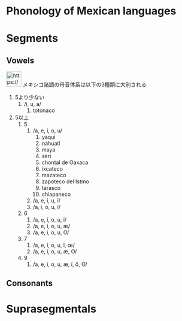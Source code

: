 # Phonology of Mexican languages

# Segments

## Vowels

<aside>
<img src="https://www.notion.so/icons/light-bulb_lightgray.svg" alt="https://www.notion.so/icons/light-bulb_lightgray.svg" width="40px" /> メキシコ諸語の母音体系は以下の3種類に大別される

</aside>

1. 5より少ない
    1. /i, u, a/
        1. totonaco
2. 5以上
    1. 5
        1. /a, e, i, o, u/ 
            1. yaqui
            2. náhuatl
            3. maya
            4. seri
            5. chontal de Oaxaca
            6. ixcateco
            7. mazateco
            8. zapoteco del Istmo
            9. tarasco
            10. chiapaneco
        2. /a, e, i, u, ï/
        3. /a, i, o, u, ï/
    2. 6
        1. /a, e, i, o, u, ï/
        2. /a, e, i, o, u, æ/
        3. /a, e, i, o, u, O/
    3. 7
        1. /a, e, i, o, u, ï, œ/
        2. /a, e, i, o, u, æ, O/
    4. 9
        1. /a, e, i, o, u, æ, ï, ö, O/

## Consonants

# Suprasegmentals